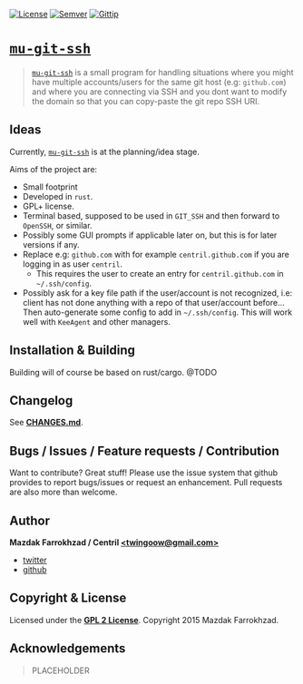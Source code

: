 [![License]][url: License] [![Semver]][url: Semver] [![Gittip]][url: Gittip]

# [`mu-git-ssh`]

> [`mu-git-ssh`] is a small program for handling situations where you might have multiple
> accounts/users for the same git host (e.g: `github.com`) and where you are connecting via
> SSH and you dont want to modify the domain so that you can copy-paste the git repo SSH URI.

## Ideas

Currently, [`mu-git-ssh`] is at the planning/idea stage.

Aims of the project are:

+ Small footprint
+ Developed in `rust`.
+ GPL+ license.
+ Terminal based, supposed to be used in `GIT_SSH` and then forward to `OpenSSH`, or similar.
+ Possibly some GUI prompts if applicable later on, but this is for later versions if any.
+ Replace e.g: `github.com` with for example `centril.github.com` if you are logging in as user `centril`.
	* This requires the user to create an entry for `centril.github.com` in `~/.ssh/config`.
+ Possibly ask for a key file path if the user/account is not recognized, i.e: client has not done anything with
  a repo of that user/account before... Then auto-generate some config to add in `~/.ssh/config`.
  This will work well with `KeeAgent` and other managers.

## Installation & Building

Building will of course be based on rust/cargo.
@TODO

## Changelog

See **[CHANGES.md]**.

## Bugs / Issues / Feature requests / Contribution

Want to contribute? Great stuff! Please use the issue system that github provides to report bugs/issues or request an enhancement. Pull requests are also more than welcome.

## Author

**Mazdak Farrokhzad / Centril [&lt;twingoow@gmail.com&gt;]**

+ [twitter]
+ [github]

## Copyright & License

Licensed under the **[GPL 2 License]**.
Copyright 2015 Mazdak Farrokhzad.

## Acknowledgements

> PLACEHOLDER

<!-- references -->

[Gittip]: http://img.shields.io/gittip/Centril.svg?style=flat
[url: Gittip]: https://www.gittip.com/Centril/
[License]: http://img.shields.io/badge/license-GPL_2-blue.svg?style=flat
[url: License]: LICENSE.md
[Semver]: http://img.shields.io/badge/semver-2.0.0-blue.svg?style=flat
[url: Semver]: http://semver.org/spec/v2.0.0.html

[`mu-git-ssh`]: https://github.com/Centril/quicklaunch

[twitter]: http://twitter.com/CenoRIX
[github]: http://github.com/centril
[&lt;twingoow@gmail.com&gt;]: mailto:twingoow@gmail.com

[CHANGES.md]: CHANGES.md
[GPL 2 License]: LICENSE.md

<!-- references -->